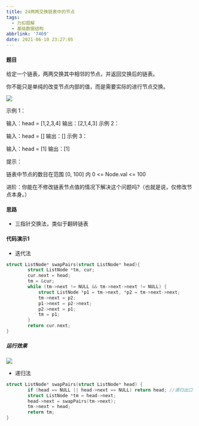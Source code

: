 ```yaml
---
title: 24两两交换链表中的节点
tags:
  - 力扣题解
  - 基础数据结构
abbrlink: '7469'
date: 2021-06-10 23:27:05
---
```








#### 题目

给定一个链表，两两交换其中相邻的节点，并返回交换后的链表。

你不能只是单纯的改变节点内部的值，而是需要实际的进行节点交换。

 ![](https://cdn.jsdelivr.net/gh/Axieyun/cdn@1.4/_pots/24.jpg)

示例 1：

输入：head = [1,2,3,4]
输出：[2,1,4,3]
示例 2：

输入：head = []
输出：[]
示例 3：

输入：head = [1]
输出：[1]


提示：

链表中节点的数目在范围 [0, 100] 内
0 <= Node.val <= 100


进阶：你能在不修改链表节点值的情况下解决这个问题吗?（也就是说，仅修改节点本身。）

#### 思路



* 三指针交换法，类似于翻转链表



#### 代码演示1

* 迭代法

~~~c
struct ListNode* swapPairs(struct ListNode* head){
        struct ListNode *tm, cur;
        cur.next = head;
        tm = &cur;
        while (tm->next != NULL && tm->next->next != NULL) {
            struct ListNode *p1 = tm->next, *p2 = tm->next->next;
            tm->next = p2;
            p1->next = p2->next;
            p2->next = p1;
            tm = p1;
        }
        return cur.next;
}
~~~



##### 运行效果



![](https://cdn.jsdelivr.net/gh/Axieyun/cdn@1.4/_pots/24.1.png)



* 递归法



~~~~ c
struct ListNode* swapPairs(struct ListNode* head) {
        if (head == NULL || head->next == NULL) return head; //递归出口
        struct ListNode *tm = head->next; 
        head->next = swapPairs(tm->next);
        tm->next = head;
        return tm;
}
~~~~

